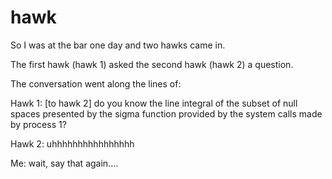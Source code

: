 # hawk
So I was at the bar one day and two hawks came in.

The first hawk (hawk 1) asked the second hawk (hawk 2) a question. 

The conversation went along the lines of:

Hawk 1: [to hawk 2] do you know the line integral of the subset of null spaces presented by the sigma function provided by the system calls made by process 1?

Hawk 2: uhhhhhhhhhhhhhhhh

Me: wait, say that again....
